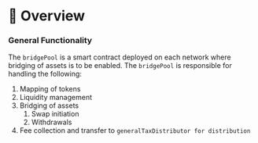 # 📐 Overview

### General Functionality

The `bridgePool` is a smart contract deployed on each network where bridging of assets is to be enabled. The `bridgePool` is responsible for handling the following:

1. Mapping of tokens
2. Liquidity management
3. Bridging of assets
   1. Swap initiation
   2. Withdrawals
4. Fee collection and transfer to `generalTaxDistributor for distribution`
